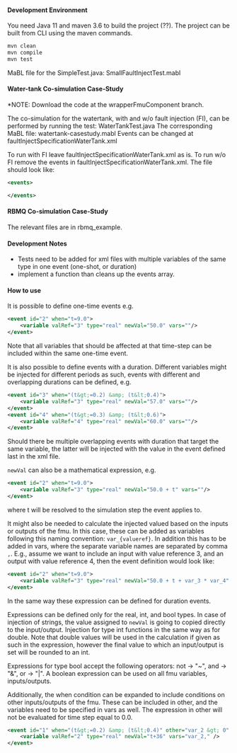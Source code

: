 #### Development Environment
You need Java 11 and maven 3.6 to build the project (??).
The project can be built from CLI using the maven commands.
```bash
mvn clean
mvn compile
mvn test
```

MaBL file for the SimpleTest.java: SmallFaultInjectTest.mabl

#### Water-tank Co-simulation Case-Study
*NOTE: Download the code at the wrapperFmuComponent branch.

The co-simulation for the watertank, with and w/o fault injection (FI), can be performed by running the test: WaterTankTest.java
The corresponding MaBL file: watertank-casestudy.mabl
Events can be changed at faultInjectSpecificationWaterTank.xml

To run with FI leave faultInjectSpecificationWaterTank.xml as is.
To run w/o FI remove the events in faultInjectSpecificationWaterTank.xml. The file should look like:

```xml
<events>

</events>
```

#### RBMQ Co-simulation Case-Study
The relevant files are in rbmq_example.


#### Development Notes
* Tests need to be added for xml files with multiple variables of the same type in one event (one-shot, or duration)
* implement a function than cleans up the events array.

#### How to use
It is possible to define one-time events e.g.
```xml
<event id="2" when="t=9.0">
    <variable valRef="3" type="real" newVal="50.0" vars=""/>
</event>
```
Note that all variables that should be affected at that time-step can be included within the same one-time event.

It is also possible to define events with a duration. Different variables might be injected for different periods as such, events with different and overlapping durations
can be defined, e.g.
```xml
<event id="3" when="(t&gt;=0.2) &amp; (t&lt;0.4)">
    <variable valRef="3" type="real" newVal="57.0" vars=""/>
</event>
<event id="4" when="(t&gt;=0.3) &amp; (t&lt;0.6)">
    <variable valRef="4" type="real" newVal="60.0" vars=""/>
</event>
```

Should there be multiple overlapping events with duration that target the same variable, the latter will be injected with the value in the event defined last in the xml file. 

```newVal``` can also be a mathematical expression, e.g.
```xml
<event id="2" when="t=9.0">
    <variable valRef="3" type="real" newVal="50.0 + t" vars=""/>
</event>
```
where t will be resolved to the simulation step the event applies to.

It might also be needed to calculate the injected valued based on the inputs or outputs of the fmu. In this case, these can be added as variables following this naming convention:
```var_{valueref}```. In addition this has to be added in vars, where the separate variable names are separated by comma ```,```. E.g., assume we want to include an input with value reference 3, and an output with value reference 4, then the event definition would look like:
```xml
<event id="2" when="t=9.0">
    <variable valRef="3" type="real" newVal="50.0 + t + var_3 * var_4" vars="var_3,var_4"/>
</event>
```
In the same way these expression can be defined for duration events. 

Expressions can be defined only for the real, int, and bool types. In case of injection of strings, the value assigned to ```newVal``` is going to copied directly to the input/output.
Injection for type int functions in the same way as for double. Note that double values will be used in the calculation if given as such in the expression, however the final value to which an input/output is set will be rounded to an int.

Expressions for type bool accept the following operators: not -> "~", and -> "&", or -> "|". A boolean expression can be used on all fmu variables, inputs/outputs.


Additionally, the when condition can be expanded to include conditions on other inputs/outputs of the fmu. These can be included in other, and the variables need to be specified in vars as well. The expression in other will not be evaluated for time step equal to 0.0.

```xml
<event id="1" when="(t&gt;=0.2) &amp; (t&lt;0.4)" other="var_2 &gt; 0" vars="var_2,">
    <variable valRef="2" type="real" newVal="t+36" vars="var_2," />
</event>
```
